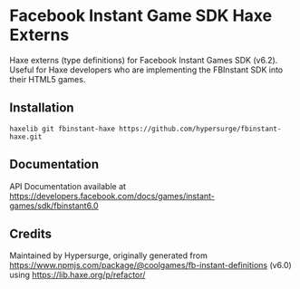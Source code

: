 # Facebook Instant Game SDK Haxe Externs

Haxe externs (type definitions) for Facebook Instant Games SDK (v6.2).  Useful for Haxe developers who are implementing the FBInstant SDK into their HTML5 games.

## Installation

`haxelib git fbinstant-haxe https://github.com/hypersurge/fbinstant-haxe.git`
	
## Documentation

API Documentation available at https://developers.facebook.com/docs/games/instant-games/sdk/fbinstant6.0

## Credits

Maintained by Hypersurge, originally generated from https://www.npmjs.com/package/@coolgames/fb-instant-definitions (v6.0) using https://lib.haxe.org/p/refactor/